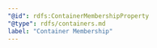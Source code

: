 ```yaml
---
"@id": rdfs:ContainerMembershipProperty
"@type": rdfs/containers.md
label: "Container Membership"
---
```

